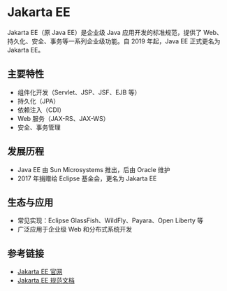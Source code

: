 # Jakarta EE

Jakarta EE（原 Java EE）是企业级 Java 应用开发的标准规范，提供了 Web、持久化、安全、事务等一系列企业级功能。自 2019 年起，Java EE 正式更名为 Jakarta EE。

## 主要特性

- 组件化开发（Servlet、JSP、JSF、EJB 等）
- 持久化（JPA）
- 依赖注入（CDI）
- Web 服务（JAX-RS、JAX-WS）
- 安全、事务管理

## 发展历程

- Java EE 由 Sun Microsystems 推出，后由 Oracle 维护
- 2017 年捐赠给 Eclipse 基金会，更名为 Jakarta EE

## 生态与应用

- 常见实现：Eclipse GlassFish、WildFly、Payara、Open Liberty 等
- 广泛应用于企业级 Web 和分布式系统开发

## 参考链接

- [Jakarta EE 官网](https://jakarta.ee/)
- [Jakarta EE 规范文档](https://jakarta.ee/specifications/)
